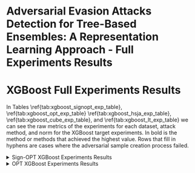 # Adversarial Evasion Attacks Detection for Tree-Based Ensembles: A Representation Learning Approach - Full Experiments Results

# XGBoost Full Experiments Results

In Tables \ref{tab:xgboost_signopt_exp_table}, \ref{tab:xgboost_opt_exp_table} \ref{tab:xgboost_hsja_exp_table}, \ref{tab:xgboost_cube_exp_table}, and \ref{tab:xgboost_lt_exp_table} we can see the raw metrics of the experiments for each dataset, attack method, and norm for the XGBoost target experiments. In bold is the method or methods that achieved the highest value. Rows that fill in hyphens are cases where the adversarial sample creation process failed.

<details>
<summary>Sign-OPT XGBoost Experiments Results</summary>

<table>
  <thead>
    <tr>
      <th rowspan="2"></th>
      <th colspan="6">Sign-OPT $L_2$</th>
      <th colspan="6">Sign-OPT $L_\infty$</th>
    </tr>
    <tr>
      <th colspan="3">PRC-AUC</th>
      <th colspan="3">ROC-AUC</th>
      <th colspan="3">PRC-AUC</th>
      <th colspan="3">ROC-AUC</th>
    </tr>
    <tr>
      <th>Dataset</th>
      <th>New</th>
      <th>Original</th>
      <th>OC-score</th>
      <th>New</th>
      <th>Original</th>
      <th>OC-score</th>
      <th>New</th>
      <th>Original</th>
      <th>OC-score</th>
      <th>New</th>
      <th>Original</th>
      <th>OC-score</th>
    </tr>
  </thead>
  <tbody>
    <tr>
      <td>breast-cancer</td>
      <td>0.988</td>
      <td><strong><u>0.9919</u></strong></td>
      <td>0.958</td>
      <td>0.987</td>
      <td><strong><u>0.9919</u></strong></td>
      <td>0.965</td>
      <td><strong><u>0.9971</u></strong></td>
      <td>0.997</td>
      <td>0.960</td>
      <td><strong><u>0.997</u></strong></td>
      <td><strong><u>0.997</u></strong></td>
      <td>0.970</td>
    </tr>
    <tr>
      <td>covtype</td>
      <td><strong><u>1.0</u></strong></td>
      <td><strong><u>1.0</u></strong></td>
      <td>0.049</td>
      <td><strong><u>1.0</u></strong></td>
      <td><strong><u>1.0</u></strong></td>
      <td>0.843</td>
      <td><strong><u>1.0</u></strong></td>
      <td><strong><u>1.0</u></strong></td>
      <td>0.053</td>
      <td><strong><u>1.0</u></strong></td>
      <td><strong><u>1.0</u></strong></td>
      <td>0.833</td>
    </tr>
    <tr>
      <td>cod-rna</td>
      <td>0.743</td>
      <td><strong><u>0.7655</u></strong></td>
      <td>0.161</td>
      <td><strong><u>0.9795</u></strong></td>
      <td>0.955</td>
      <td>0.880</td>
      <td><strong><u>0.7773</u></strong></td>
      <td>0.599</td>
      <td>0.238</td>
      <td><strong><u>0.9808</u></strong></td>
      <td>0.936</td>
      <td>0.889</td>
    </tr>
    <tr>
      <td>diabetes</td>
      <td>0.672</td>
      <td><strong><u>0.855</u></strong></td>
      <td>0.730</td>
      <td>0.707</td>
      <td><strong><u>0.8432</u></strong></td>
      <td>0.772</td>
      <td>0.580</td>
      <td><strong><u>0.8668</u></strong></td>
      <td>0.445</td>
      <td>0.702</td>
      <td><strong><u>0.8678</u></strong></td>
      <td>0.615</td>
    </tr>
    <tr>
      <td>Fashion-MNIST</td>
      <td><strong><u>1.0</u></strong></td>
      <td><strong><u>1.0</u></strong></td>
      <td>0.157</td>
      <td><strong><u>1.0</u></strong></td>
      <td><strong><u>1.0</u></strong></td>
      <td>0.839</td>
      <td><strong><u>0.9999</u></strong></td>
      <td><strong><u>0.9999</u></strong></td>
      <td>0.237</td>
      <td><strong><u>1.0</u></strong></td>
      <td><strong><u>1.0</u></strong></td>
      <td>0.908</td>
    </tr>
    <tr>
      <td>ijcnn1</td>
      <td><strong><u>1.0</u></strong></td>
      <td><strong><u>1.0</u></strong></td>
      <td>0.181</td>
      <td><strong><u>1.0</u></strong></td>
      <td><strong><u>1.0</u></strong></td>
      <td>0.907</td>
      <td><strong><u>1.0</u></strong></td>
      <td><strong><u>1.0</u></strong></td>
      <td>0.276</td>
      <td><strong><u>1.0</u></strong></td>
      <td><strong><u>1.0</u></strong></td>
      <td>0.935</td>
    </tr>
    <tr>
      <td>MNIST</td>
      <td><strong><u>1.0</u></strong></td>
      <td><strong><u>1.0</u></strong></td>
      <td>0.327</td>
      <td><strong><u>1.0</u></strong></td>
      <td><strong><u>1.0</u></strong></td>
      <td>0.945</td>
      <td><strong><u>1.0</u></strong></td>
      <td><strong><u>1.0</u></strong></td>
      <td>0.434</td>
      <td><strong><u>1.0</u></strong></td>
      <td><strong><u>1.0</u></strong></td>
      <td>0.960</td>
    </tr>
    <tr>
      <td>MNIST2-6</td>
      <td><strong><u>0.9999</u></strong></td>
      <td><strong><u>0.9999</u></strong></td>
      <td>0.994</td>
      <td><strong><u>1.0</u></strong></td>
      <td><strong><u>1.0</u></strong></td>
      <td>0.999</td>
      <td><strong><u>1.0</u></strong></td>
      <td><strong><u>1.0</u></strong></td>
      <td>0.991</td>
      <td><strong><u>1.0</u></strong></td>
      <td><strong><u>1.0</u></strong></td>
      <td>0.999</td>
    </tr>
    <tr>
      <td>Sensorless</td>
      <td>0.887</td>
      <td>0.803</td>
      <td><strong><u>0.9111</u></strong></td>
      <td>0.980</td>
      <td>0.934</td>
      <td><strong><u>0.9982</u></strong></td>
      <td><strong><u>0.9709</u></strong></td>
      <td>0.939</td>
      <td>0.887</td>
      <td>0.997</td>
      <td>0.987</td>
      <td><strong><u>0.9984</u></strong></td>
    </tr>
    <tr>
      <td>webspam</td>
      <td><strong><u>1.0</u></strong></td>
      <td><strong><u>1.0</u></strong></td>
      <td>0.253</td>
      <td><strong><u>1.0</u></strong></td>
      <td><strong><u>1.0</u></strong></td>
      <td>0.985</td>
      <td><strong><u>1.0</u></strong></td>
      <td><strong><u>1.0</u></strong></td>
      <td>0.354</td>
      <td><strong><u>1.0</u></strong></td>
      <td><strong><u>1.0</u></strong></td>
      <td>0.990</td>
    </tr>
    <tr>
      <td>electricity</td>
      <td>0.751</td>
      <td><strong><u>0.9763</u></strong></td>
      <td>0.129</td>
      <td>0.955</td>
      <td><strong><u>0.997</u></strong></td>
      <td>0.883</td>
      <td>0.829</td>
      <td><strong><u>0.9661</u></strong></td>
      <td>0.300</td>
      <td>0.970</td>
      <td><strong><u>0.9968</u></strong></td>
      <td>0.901</td>
    </tr>
    <tr>
      <td>drybean</td>
      <td>0.942</td>
      <td><strong><u>0.9617</u></strong></td>
      <td>0.705</td>
      <td>0.975</td>
      <td><strong><u>0.9862</u></strong></td>
      <td>0.974</td>
      <td><strong><u>0.9585</u></strong></td>
      <td>0.914</td>
      <td>0.796</td>
      <td><strong><u>0.9868</u></strong></td>
      <td>0.955</td>
      <td>0.967</td>
    </tr>
    <tr>
      <td>adult</td>
      <td><strong><u>1.0</u></strong></td>
      <td><strong><u>1.0</u></strong></td>
      <td>0.109</td>
      <td><strong><u>1.0</u></strong></td>
      <td><strong><u>1.0</u></strong></td>
      <td>0.813</td>
      <td><strong><u>1.0</u></strong></td>
      <td><strong><u>1.0</u></strong></td>
      <td>0.128</td>
      <td><strong><u>1.0</u></strong></td>
      <td><strong><u>1.0</u></strong></td>
      <td>0.817</td>
    </tr>
    <tr>
      <td>banknote</td>
      <td>0.968</td>
      <td><strong><u>0.99</u></strong></td>
      <td>0.768</td>
      <td>0.970</td>
      <td><strong><u>0.9918</u></strong></td>
      <td>0.961</td>
      <td><strong><u>0.9699</u></strong></td>
      <td>0.961</td>
      <td>0.798</td>
      <td><strong><u>0.9822</u></strong></td>
      <td>0.982</td>
      <td>0.957</td>
    </tr>
    <tr>
      <td>gender-by-voice</td>
      <td><strong><u>0.9854</u></strong></td>
      <td>0.983</td>
      <td>0.887</td>
      <td><strong><u>0.9897</u></strong></td>
      <td>0.989</td>
      <td>0.978</td>
      <td>0.982</td>
      <td><strong><u>0.9964</u></strong></td>
      <td>0.960</td>
      <td>0.990</td>
      <td><strong><u>0.9975</u></strong></td>
      <td>0.993</td>
    </tr>
    <tr>
      <td>waveform</td>
      <td>0.540</td>
      <td><strong><u>0.5538</u></strong></td>
      <td>0.380</td>
      <td>0.803</td>
      <td>0.801</td>
      <td><strong><u>0.8628</u></strong></td>
      <td>0.467</td>
      <td><strong><u>0.5575</u></strong></td>
      <td>0.461</td>
      <td>0.717</td>
      <td>0.779</td>
      <td><strong><u>0.8665</u></strong></td>
    </tr>
    <tr>
      <td>wind</td>
      <td>0.695</td>
      <td><strong><u>0.8821</u></strong></td>
      <td>0.183</td>
      <td>0.858</td>
      <td><strong><u>0.9414</u></strong></td>
      <td>0.730</td>
      <td>0.526</td>
      <td><strong><u>0.7558</u></strong></td>
      <td>0.205</td>
      <td>0.819</td>
      <td><strong><u>0.8812</u></strong></td>
      <td>0.742</td>
    </tr>
    <tr>
      <td>speech</td>
      <td>0.990</td>
      <td>0.915</td>
      <td><strong><u>1.0</u></strong></td>
      <td>0.999</td>
      <td>0.995</td>
      <td><strong><u>1.0</u></strong></td>
      <td><strong><u>0.9943</u></strong></td>
      <td>0.965</td>
      <td>0.967</td>
      <td><strong><u>0.9987</u></strong></td>
      <td>0.990</td>
      <td>0.998</td>
    </tr>
  </tbody>
</table>
</details>

<details>
<summary>OPT XGBoost Experiments Results</summary>

| Dataset          | New    |  Original  | OC-score  |  New   | Original | OC-score  | New    |  Original  | OC-score |  New   | Original | OC-score |
|-----------------|----------|----------------------|-----------|-------------|--------------------|-------------|----------|------------------------|------------|----------------------|----------|----------|
| breast-cancer   |	 0.992	 |	 **<u>0.9956</u>**	 |	 0.867	 |	 0.992	 |	 **<u>0.9952</u>**	 |	 0.925	 |	 0.973	 |	 **<u>0.9737</u>**	 |	 0.920	 |	 **<u>0.9788</u>**	 |	 0.978	 |	 0.968|
| covtype   		 |	 **<u>1.0</u>**	 |	 **<u>1.0</u>**	 |	 0.056	 |	 **<u>1.0</u>**	 |	 **<u>1.0</u>**	 |	 0.768	 |	 **<u>1.0</u>**	 |	 **<u>1.0</u>**	 |	 0.072	 |	 **<u>1.0</u>**	 |	 **<u>1.0</u>**	 |	 0.856|
|cod-rna 	 |	 **<u>0.804</u>**	 |	 0.716	 |	 0.183	 |	 **<u>0.9808</u>**	 |	 0.958	 |	 0.892	 |	 **<u>0.8035</u>**	 |	 0.647	 |	 0.234	 |	 **<u>0.9774</u>**	 |	 0.953	 |	 0.907|
|diabetes   	 |	 0.652	 |	 **<u>0.8434</u>**	 |	 0.594	 |	 0.675	 |	 **<u>0.8612</u>**	 |	 0.741	 |	 **<u>0.8455</u>**	 |	 0.751	 |	 0.699	 |	 **<u>0.8174</u>**	 |	 0.745	 |	 0.736|
|Fashion-MNIST 	 |	 **<u>1.0</u>**	 |	 **<u>1.0</u>**	 |	 0.370	 |	 **<u>1.0</u>**	 |	 **<u>1.0</u>**	 |	 0.923	 |	 **<u>1.0</u>**	 |	 **<u>1.0</u>**	 |	 0.445	 |	 **<u>1.0</u>**	 |	 **<u>1.0</u>**	 |	 0.936|
|ijcnn1	 |	 **<u>1.0</u>**	 |	 **<u>1.0</u>**	 |	 0.273	 |	 **<u>1.0</u>**	 |	 **<u>1.0</u>**	 |	 0.926	 |	 **<u>1.0</u>**	 |	 **<u>1.0</u>**	 |	 0.246	 |	 **<u>1.0</u>**	 |	 **<u>1.0</u>**	 |	 0.941|
|MNIST   		 |	 **<u>1.0</u>**	 |	 **<u>1.0</u>**	 |	 0.476	 |	 **<u>1.0</u>**	 |	 **<u>1.0</u>**	 |	 0.971	 |	 **<u>1.0</u>**	 |	 **<u>1.0</u>**	 |	 0.566	 |	 **<u>1.0</u>**	 |	 **<u>1.0</u>**	 |	 0.975|
|MNIST2-6 |	 **<u>1.0</u>**	 |	 **<u>1.0</u>**	 |	 0.996	 |	 **<u>1.0</u>**	 |	 **<u>1.0</u>**	 |	  **<u>1.0</u>**	 |	 **<u>1.0</u>**	 |	 **<u>1.0</u>**	 |	 0.986	 |	 **<u>1.0</u>**	 |	 **<u>1.0</u>**	 |	 0.999|
|sensorless 	 |	 **<u>0.9929</u>**	 |	 0.974	 |	 0.883	 |	 **<u>0.9998</u>**	 |	 0.999	 |	 0.999	 |	 **<u>0.9871</u>**	 |	 0.965	 |	 0.877	 |	 **<u>0.999</u>**	 |	 0.993	 |	 0.998|
|webspam 	 |	 **<u>1.0</u>**	 |	 **<u>1.0</u>**	 |	 0.399	 |	 **<u>1.0</u>**	 |	 **<u>1.0</u>**	 |	 0.992	 |	 **<u>1.0</u>**	 |	 **<u>1.0</u>**	 |	 0.387	 |	 **<u>1.0</u>**	 |	 **<u>1.0</u>**	 |	 0.991|
|electricity 	 |	 0.774	 |	 **<u>0.8818</u>**	 |	 0.248	 |	 0.948	 |	 **<u>0.982</u>**	 |	 0.887	 |	 0.852	 |	 **<u>0.891</u>**	 |	 0.286	 |	 **<u>0.9731</u>**	 |	 0.960	 |	 0.904|
|drybean |	 **<u>0.9536</u>**	 |	 0.935	 |	 0.848	 |	 **<u>0.9861</u>**	 |	 0.969	 |	 0.984	 |	 **<u>0.9396</u>**	 |	 0.934	 |	 0.877	 |	 0.964	 |	 0.970	 |	 **<u>0.9869</u>**|
|adult 	 |	 **<u>1.0</u>**	 |	 **<u>1.0</u>**	 |	 0.076	 |	 **<u>1.0</u>**	 |	 **<u>1.0</u>**	 |	 0.791	 |	 **<u>1.0</u>**	 |	 **<u>1.0</u>**	 |	 0.058	 |	 **<u>1.0</u>**	 |	 **<u>1.0</u>**	 |	 0.702|
|banknote  		 |	 **<u>0.9893</u>**	 |	 0.950	 |	 0.911	 |	 **<u>0.9906</u>**	 |	 0.984	 |	 0.976	 |	 **<u>0.956</u>**	 |	 0.942	 |	 0.876	 |	 0.974	 |	 0.967	 |	 **<u>0.9767</u>**|
|gender-by-voice 	 |	 0.964	 |	 **<u>0.9943</u>**	 |	 0.812	 |	 0.981	 |	 **<u>0.9964</u>**	 |	 0.964	 |	 0.976	 |	 **<u>0.9926</u>**	 |	 0.842	 |	 0.987	 |	 **<u>0.9951</u>**	 |	 0.974|
|waveform  	 |	 0.538	 |	 **<u>0.6195</u>**	 |	 0.392	 |	 0.784	 |	 0.777	 |	 **<u>0.8524</u>**	 |	 0.590	 |	 **<u>0.6673</u>**	 |	 0.395	 |	 0.819	 |	 0.800	 |	 **<u>0.8813</u>** |
|wind |	 0.476	 |	 **<u>0.7908</u>**	 |	 0.210	 |	 0.777	 |	 **<u>0.9054</u>**	 |	 0.785	 |	 0.423	 |	 **<u>0.7694</u>**	 |	 0.176	 |	 0.755	 |	 **<u>0.8653</u>**	 |	 0.729|
|speech 	 |	 **<u>0.9917</u>**	 |	 0.983	 |	 0.973	 |	 **<u>0.9986</u>**	 |	 0.997	 |	 0.998	 |	 **<u>0.9957</u>**	 |	 0.799	 |	 0.984	 |	 0.9996	 |	 0.977	 |	 **<u>1.0</u>**|

</details>
